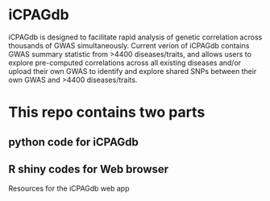 # iCPAGdb

iCPAGdb is designed to facilitate rapid analysis of genetic correlation across thousands of GWAS simultaneously. Current verion of iCPAGdb contains GWAS summary statistic from >4400 diseases/traits, and allows users to explore pre-computed correlations across all existing diseases and/or upload their own GWAS to identify and explore shared SNPs between their own GWAS and >4400 diseases/traits.

# This repo contains two parts
## python code for iCPAGdb

## R shiny codes for Web browser
Resources for the iCPAGdb web app
